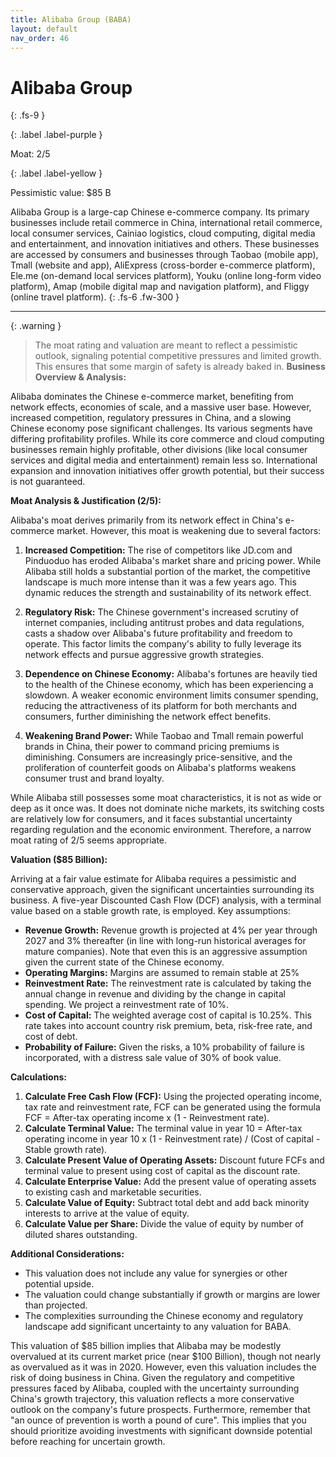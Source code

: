 ```yaml
---
title: Alibaba Group (BABA)
layout: default
nav_order: 46
---
```


# Alibaba Group
{: .fs-9 }

{: .label .label-purple }

Moat: 2/5

{: .label .label-yellow }

Pessimistic value: $85 B

Alibaba Group is a large-cap Chinese e-commerce company. Its primary businesses include retail commerce in China, international retail commerce, local consumer services, Cainiao logistics, cloud computing, digital media and entertainment, and innovation initiatives and others. These businesses are accessed by consumers and businesses through Taobao (mobile app), Tmall (website and app), AliExpress (cross-border e-commerce platform), Ele.me (on-demand local services platform), Youku (online long-form video platform), Amap (mobile digital map and navigation platform), and Fliggy (online travel platform).
{: .fs-6 .fw-300 }

---

{: .warning } 
>The moat rating and valuation are meant to reflect a pessimistic outlook, signaling potential competitive pressures and limited growth. This ensures that some margin of safety is already baked in.
**Business Overview & Analysis:**

Alibaba dominates the Chinese e-commerce market, benefiting from network effects, economies of scale, and a massive user base. However, increased competition, regulatory pressures in China, and a slowing Chinese economy pose significant challenges. Its various segments have differing profitability profiles. While its core commerce and cloud computing businesses remain highly profitable, other divisions (like local consumer services and digital media and entertainment) remain less so. International expansion and innovation initiatives offer growth potential, but their success is not guaranteed.

**Moat Analysis & Justification (2/5):**

Alibaba's moat derives primarily from its network effect in China's e-commerce market. However, this moat is weakening due to several factors:

1. **Increased Competition:** The rise of competitors like JD.com and Pinduoduo has eroded Alibaba's market share and pricing power.  While Alibaba still holds a substantial portion of the market, the competitive landscape is much more intense than it was a few years ago. This dynamic reduces the strength and sustainability of its network effect.

2. **Regulatory Risk:** The Chinese government's increased scrutiny of internet companies, including antitrust probes and data regulations, casts a shadow over Alibaba's future profitability and freedom to operate. This factor limits the company's ability to fully leverage its network effects and pursue aggressive growth strategies.

3. **Dependence on Chinese Economy:** Alibaba's fortunes are heavily tied to the health of the Chinese economy, which has been experiencing a slowdown.  A weaker economic environment limits consumer spending, reducing the attractiveness of its platform for both merchants and consumers, further diminishing the network effect benefits.

4. **Weakening Brand Power:** While Taobao and Tmall remain powerful brands in China, their power to command pricing premiums is diminishing.  Consumers are increasingly price-sensitive, and the proliferation of counterfeit goods on Alibaba's platforms weakens consumer trust and brand loyalty. 

While Alibaba still possesses some moat characteristics, it is not as wide or deep as it once was. It does not dominate niche markets, its switching costs are relatively low for consumers, and it faces substantial uncertainty regarding regulation and the economic environment. Therefore, a narrow moat rating of 2/5 seems appropriate.

**Valuation ($85 Billion):**

Arriving at a fair value estimate for Alibaba requires a pessimistic and conservative approach, given the significant uncertainties surrounding its business.  A five-year Discounted Cash Flow (DCF) analysis, with a terminal value based on a stable growth rate, is employed.  Key assumptions:

* **Revenue Growth:** Revenue growth is projected at 4% per year through 2027 and 3% thereafter (in line with long-run historical averages for mature companies). Note that even this is an aggressive assumption given the current state of the Chinese economy.
* **Operating Margins:** Margins are assumed to remain stable at 25%
* **Reinvestment Rate:** The reinvestment rate is calculated by taking the annual change in revenue and dividing by the change in capital spending. We project a reinvestment rate of 10%.
* **Cost of Capital:**  The weighted average cost of capital is 10.25%. This rate takes into account country risk premium, beta, risk-free rate, and cost of debt.
* **Probability of Failure:** Given the risks, a 10% probability of failure is incorporated, with a distress sale value of 30% of book value.

**Calculations:**

1. **Calculate Free Cash Flow (FCF):** Using the projected operating income, tax rate and reinvestment rate, FCF can be generated using the formula FCF = After-tax operating income x (1 - Reinvestment rate).
2. **Calculate Terminal Value:** The terminal value in year 10 = After-tax operating income in year 10 x (1 - Reinvestment rate) / (Cost of capital - Stable growth rate).
3. **Calculate Present Value of Operating Assets:** Discount future FCFs and terminal value to present using cost of capital as the discount rate.
4. **Calculate Enterprise Value:** Add the present value of operating assets to existing cash and marketable securities.
5. **Calculate Value of Equity:** Subtract total debt and add back minority interests to arrive at the value of equity.
6. **Calculate Value per Share:** Divide the value of equity by number of diluted shares outstanding.

**Additional Considerations:**

* This valuation does not include any value for synergies or other potential upside.  
* The valuation could change substantially if growth or margins are lower than projected.  
*  The complexities surrounding the Chinese economy and regulatory landscape add significant uncertainty to any valuation for BABA.

This valuation of $85 billion implies that Alibaba may be modestly overvalued at its current market price (near $100 Billion), though not nearly as overvalued as it was in 2020. However, even this valuation includes the risk of doing business in China. Given the regulatory and competitive pressures faced by Alibaba, coupled with the uncertainty surrounding China's growth trajectory, this valuation reflects a more conservative outlook on the company's future prospects. Furthermore, remember that "an ounce of prevention is worth a pound of cure". This implies that you should prioritize avoiding investments with significant downside potential before reaching for uncertain growth.